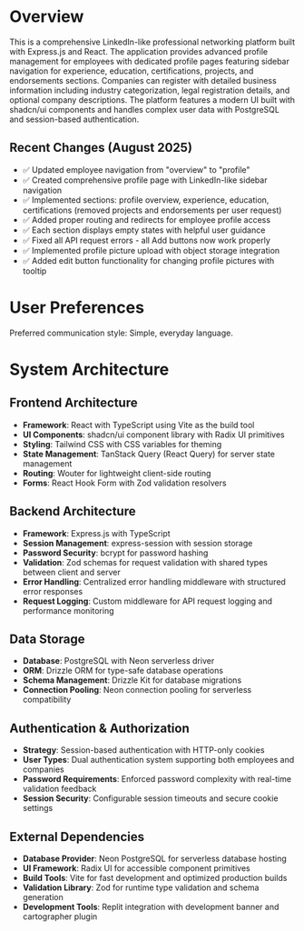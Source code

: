 # Overview

This is a comprehensive LinkedIn-like professional networking platform built with Express.js and React. The application provides advanced profile management for employees with dedicated profile pages featuring sidebar navigation for experience, education, certifications, projects, and endorsements sections. Companies can register with detailed business information including industry categorization, legal registration details, and optional company descriptions. The platform features a modern UI built with shadcn/ui components and handles complex user data with PostgreSQL and session-based authentication.

## Recent Changes (August 2025)
- ✅ Updated employee navigation from "overview" to "profile" 
- ✅ Created comprehensive profile page with LinkedIn-like sidebar navigation
- ✅ Implemented sections: profile overview, experience, education, certifications (removed projects and endorsements per user request)
- ✅ Added proper routing and redirects for employee profile access
- ✅ Each section displays empty states with helpful user guidance
- ✅ Fixed all API request errors - all Add buttons now work properly
- ✅ Implemented profile picture upload with object storage integration
- ✅ Added edit button functionality for changing profile pictures with tooltip

# User Preferences

Preferred communication style: Simple, everyday language.

# System Architecture

## Frontend Architecture
- **Framework**: React with TypeScript using Vite as the build tool
- **UI Components**: shadcn/ui component library with Radix UI primitives
- **Styling**: Tailwind CSS with CSS variables for theming
- **State Management**: TanStack Query (React Query) for server state management
- **Routing**: Wouter for lightweight client-side routing
- **Forms**: React Hook Form with Zod validation resolvers

## Backend Architecture
- **Framework**: Express.js with TypeScript
- **Session Management**: express-session with session storage
- **Password Security**: bcrypt for password hashing
- **Validation**: Zod schemas for request validation with shared types between client and server
- **Error Handling**: Centralized error handling middleware with structured error responses
- **Request Logging**: Custom middleware for API request logging and performance monitoring

## Data Storage
- **Database**: PostgreSQL with Neon serverless driver
- **ORM**: Drizzle ORM for type-safe database operations
- **Schema Management**: Drizzle Kit for database migrations
- **Connection Pooling**: Neon connection pooling for serverless compatibility

## Authentication & Authorization
- **Strategy**: Session-based authentication with HTTP-only cookies
- **User Types**: Dual authentication system supporting both employees and companies
- **Password Requirements**: Enforced password complexity with real-time validation feedback
- **Session Security**: Configurable session timeouts and secure cookie settings

## External Dependencies
- **Database Provider**: Neon PostgreSQL for serverless database hosting
- **UI Framework**: Radix UI for accessible component primitives
- **Build Tools**: Vite for fast development and optimized production builds
- **Validation Library**: Zod for runtime type validation and schema generation
- **Development Tools**: Replit integration with development banner and cartographer plugin